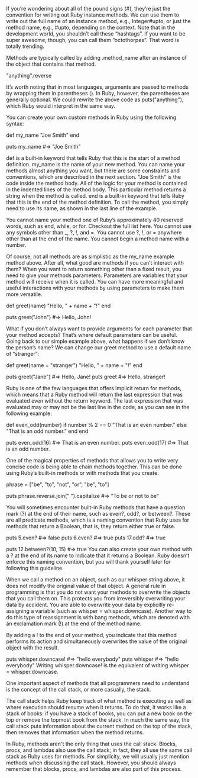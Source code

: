 If you’re wondering about all of the pound signs (#), they’re just the convention for writing out Ruby instance methods. We can use them to write out the full name of an instance method, e.g., Integer#upto, or just the method name, e.g., #upto, depending on the context. Note that in the development world, you shouldn’t call these “hashtags”. If you want to be super awesome, though, you can call them “octothorpes”. That word is totally trending.

Methods are typically called by adding .method_name after an instance of the object that contains that method.

"anything".reverse

It’s worth noting that in most languages, arguments are passed to methods by wrapping them in parentheses (). In Ruby, however, the parentheses are generally optional. We could rewrite the above code as puts("anything"), which Ruby would interpret in the same way.

You can create your own custom methods in Ruby using the following syntax:

def my_name
  "Joe Smith"
end

puts my_name    #=> "Joe Smith"

def is a built-in keyword that tells Ruby that this is the start of a method definition.
my_name is the name of your new method. You can name your methods almost anything you want, but there are some constraints and conventions, which are described in the next section.
"Joe Smith" is the code inside the method body. All of the logic for your method is contained in the indented lines of the method body. This particular method returns a string when the method is called.
end is a built-in keyword that tells Ruby that this is the end of the method definition.
To call the method, you simply need to use its name, as shown in the last line of the example.

You cannot name your method one of Ruby’s approximately 40 reserved words, such as end, while, or for. Checkout the full list here.
You cannot use any symbols other than _, ?, !, and =.
You cannot use ?, !, or = anywhere other than at the end of the name.
You cannot begin a method name with a number.

Of course, not all methods are as simplistic as the my_name example method above. After all, what good are methods if you can’t interact with them? When you want to return something other than a fixed result, you need to give your methods parameters. Parameters are variables that your method will receive when it is called. You can have more meaningful and useful interactions with your methods by using parameters to make them more versatile.

def greet(name)
  "Hello, " + name + "!"
end

puts greet("John") #=> Hello, John!

What if you don’t always want to provide arguments for each parameter that your method accepts? That’s where default parameters can be useful. Going back to our simple example above, what happens if we don’t know the person’s name? We can change our greet method to use a default name of “stranger”:

def greet(name = "stranger")
  "Hello, " + name + "!"
end

puts greet("Jane") #=> Hello, Jane!
puts greet #=> Hello, stranger!

Ruby is one of the few languages that offers implicit return for methods, which means that a Ruby method will return the last expression that was evaluated even without the return keyword. The last expression that was evaluated may or may not be the last line in the code, as you can see in the following example:

def even_odd(number)
  if number % 2 == 0
    "That is an even number."
  else
    "That is an odd number."
  end
end

puts even_odd(16) #=>  That is an even number.
puts even_odd(17) #=>  That is an odd number.

One of the magical properties of methods that allows you to write very concise code is being able to chain methods together. This can be done using Ruby’s built-in methods or with methods that you create.

phrase = ["be", "to", "not", "or", "be", "to"]

puts phrase.reverse.join(" ").capitalize
#=> "To be or not to be"

You will sometimes encounter built-in Ruby methods that have a question mark (?) at the end of their name, such as even?, odd?, or between?. These are all predicate methods, which is a naming convention that Ruby uses for methods that return a Boolean, that is, they return either true or false.

puts 5.even?  #=> false
puts 6.even?  #=> true
puts 17.odd?  #=> true

puts 12.between?(10, 15)  #=> true
You can also create your own method with a ? at the end of its name to indicate that it returns a Boolean. Ruby doesn’t enforce this naming convention, but you will thank yourself later for following this guideline.

When we call a method on an object, such as our whisper string above, it does not modify the original value of that object. A general rule in programming is that you do not want your methods to overwrite the objects that you call them on. This protects you from irreversibly overwriting your data by accident. You are able to overwrite your data by explicitly re-assigning a variable (such as whisper = whisper.downcase). Another way to do this type of reassignment is with bang methods, which are denoted with an exclamation mark (!) at the end of the method name.

By adding a ! to the end of your method, you indicate that this method performs its action and simultaneously overwrites the value of the original object with the result.

puts whisper.downcase! #=> "hello everybody"
puts whisper #=> "hello everybody"
Writing whisper.downcase! is the equivalent of writing whisper = whisper.downcase.

One important aspect of methods that all programmers need to understand is the concept of the call stack, or more casually, the stack.

The call stack helps Ruby keep track of what method is executing as well as where execution should resume when it returns. To do that, it works like a stack of books: if you have a stack of books, you can put a new book on the top or remove the topmost book from the stack. In much the same way, the call stack puts information about the current method on the top of the stack, then removes that information when the method returns.

In Ruby, methods aren't the only thing that uses the call stack. Blocks, procs, and lambdas also use the call stack; in fact, they all use the same call stack as Ruby uses for methods. For simplicity, we will usually just mention methods when discussing the call stack. However, you should always remember that blocks, procs, and lambdas are also part of this process.

